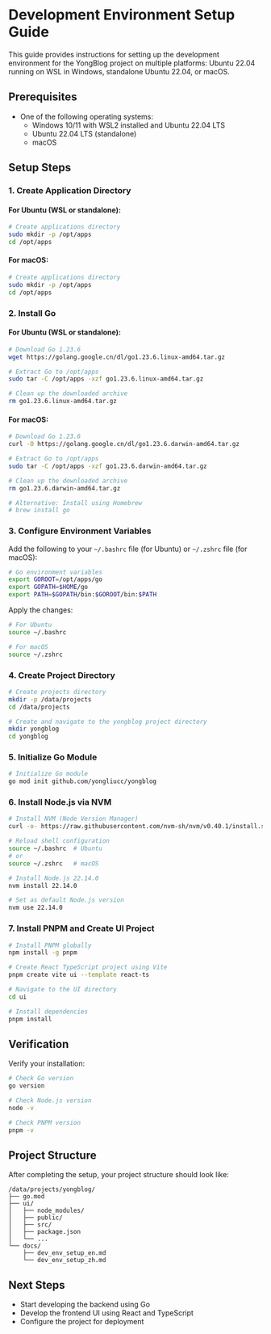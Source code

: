 # Development Environment Setup Guide

This guide provides instructions for setting up the development environment for the YongBlog project on multiple platforms: Ubuntu 22.04 running on WSL in Windows, standalone Ubuntu 22.04, or macOS.

## Prerequisites

- One of the following operating systems:
  - Windows 10/11 with WSL2 installed and Ubuntu 22.04 LTS
  - Ubuntu 22.04 LTS (standalone)
  - macOS

## Setup Steps

### 1. Create Application Directory

#### For Ubuntu (WSL or standalone):

```bash
# Create applications directory
sudo mkdir -p /opt/apps
cd /opt/apps
```

#### For macOS:

```bash
# Create applications directory
sudo mkdir -p /opt/apps
cd /opt/apps
```

### 2. Install Go

#### For Ubuntu (WSL or standalone):

```bash
# Download Go 1.23.6
wget https://golang.google.cn/dl/go1.23.6.linux-amd64.tar.gz

# Extract Go to /opt/apps
sudo tar -C /opt/apps -xzf go1.23.6.linux-amd64.tar.gz

# Clean up the downloaded archive
rm go1.23.6.linux-amd64.tar.gz
```

#### For macOS:

```bash
# Download Go 1.23.6
curl -O https://golang.google.cn/dl/go1.23.6.darwin-amd64.tar.gz

# Extract Go to /opt/apps
sudo tar -C /opt/apps -xzf go1.23.6.darwin-amd64.tar.gz

# Clean up the downloaded archive
rm go1.23.6.darwin-amd64.tar.gz

# Alternative: Install using Homebrew
# brew install go
```

### 3. Configure Environment Variables

Add the following to your `~/.bashrc` file (for Ubuntu) or `~/.zshrc` file (for macOS):

```bash
# Go environment variables
export GOROOT=/opt/apps/go
export GOPATH=$HOME/go
export PATH=$GOPATH/bin:$GOROOT/bin:$PATH
```

Apply the changes:

```bash
# For Ubuntu
source ~/.bashrc

# For macOS
source ~/.zshrc
```

### 4. Create Project Directory

```bash
# Create projects directory
mkdir -p /data/projects
cd /data/projects

# Create and navigate to the yongblog project directory
mkdir yongblog
cd yongblog
```

### 5. Initialize Go Module

```bash
# Initialize Go module
go mod init github.com/yongliucc/yongblog
```

### 6. Install Node.js via NVM

```bash
# Install NVM (Node Version Manager)
curl -o- https://raw.githubusercontent.com/nvm-sh/nvm/v0.40.1/install.sh | bash

# Reload shell configuration
source ~/.bashrc  # Ubuntu
# or
source ~/.zshrc   # macOS

# Install Node.js 22.14.0
nvm install 22.14.0

# Set as default Node.js version
nvm use 22.14.0
```

### 7. Install PNPM and Create UI Project

```bash
# Install PNPM globally
npm install -g pnpm

# Create React TypeScript project using Vite
pnpm create vite ui --template react-ts

# Navigate to the UI directory
cd ui

# Install dependencies
pnpm install
```

## Verification

Verify your installation:

```bash
# Check Go version
go version

# Check Node.js version
node -v

# Check PNPM version
pnpm -v
```

## Project Structure

After completing the setup, your project structure should look like:

```
/data/projects/yongblog/
├── go.mod
├── ui/
│   ├── node_modules/
│   ├── public/
│   ├── src/
│   ├── package.json
│   └── ...
└── docs/
    ├── dev_env_setup_en.md
    └── dev_env_setup_zh.md
```

## Next Steps

- Start developing the backend using Go
- Develop the frontend UI using React and TypeScript
- Configure the project for deployment 